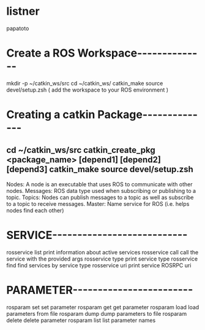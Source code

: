 # listner
papatoto

# Create a ROS Workspace--------------
mkdir -p ~/catkin_ws/src
cd ~/catkin_ws/
catkin_make
source devel/setup.zsh  ( add the workspace to your ROS environment )
# Creating a catkin Package--------------
cd ~/catkin_ws/src
catkin_create_pkg <package_name> [depend1] [depend2] [depend3]
catkin_make
source devel/setup.zsh
------------------------------------------------------------------------
Nodes: A node is an executable that uses ROS to
communicate with other nodes.
Messages: ROS data type used when subscribing or publishing to a topic.
Topics: Nodes can publish messages to a topic as well as subscribe to a
topic to receive messages.
Master: Name service for ROS (i.e. helps nodes find each other)
# SERVICE---------------------------
rosservice list         print information about active services
rosservice call         call the service with the provided args
rosservice type         print service type
rosservice find         find services by service type
rosservice uri          print service ROSRPC uri
# PARAMETER------------------------
rosparam set            set parameter
rosparam get            get parameter
rosparam load           load parameters from file
rosparam dump           dump parameters to file
rosparam delete         delete parameter
rosparam list           list parameter names
